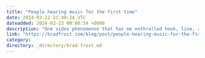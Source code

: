 ```yaml
---
title: "People hearing music for the first time"
date: 2024-03-22 21:40:24 UTC
dateadded: 2024-03-23 00:00:54 +0000
description: "One video phenomenon that has me enthralled hook, line, and sinker is people hearing music for the first time. Watching vicariously as others experience amazing music for the first time brings me so much joy. Sure, it’s entertaining, but it […]"
link: "https://bradfrost.com/blog/post/people-hearing-music-for-the-first-time/"
category:
directory: _directory/brad-frost.md
---
```

